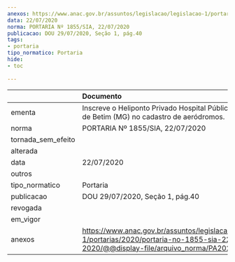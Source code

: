 ```yaml
---
anexos: https://www.anac.gov.br/assuntos/legislacao/legislacao-1/portarias/2020/portaria-no-1855-sia-22-07-2020/@@display-file/arquivo_norma/PA2020-1855.pdf
data: 22/07/2020
norma: PORTARIA Nº 1855/SIA, 22/07/2020
publicacao: DOU 29/07/2020, Seção 1, pág.40
tags:
- portaria
tipo_normatico: Portaria
hide: 
- toc 
 
---
```


|                    | Documento                                                                                                                                            |
|:-------------------|:-----------------------------------------------------------------------------------------------------------------------------------------------------|
| ementa             | Inscreve o Heliponto Privado Hospital Público Regional de Betim (MG) no cadastro de aeródromos.                                                      |
| norma              | PORTARIA Nº 1855/SIA, 22/07/2020                                                                                                                     |
| tornada_sem_efeito |                                                                                                                                                      |
| alterada           |                                                                                                                                                      |
| data               | 22/07/2020                                                                                                                                           |
| outros             |                                                                                                                                                      |
| tipo_normatico     | Portaria                                                                                                                                             |
| publicacao         | DOU 29/07/2020, Seção 1, pág.40                                                                                                                      |
| revogada           |                                                                                                                                                      |
| em_vigor           |                                                                                                                                                      |
| anexos             | https://www.anac.gov.br/assuntos/legislacao/legislacao-1/portarias/2020/portaria-no-1855-sia-22-07-2020/@@display-file/arquivo_norma/PA2020-1855.pdf |
